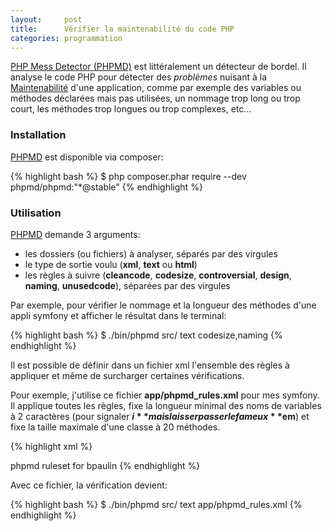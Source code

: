```yaml
---
layout:     post
title:      Vérifier la maintenabilité du code PHP
categories: programmation
---
```


[PHP Mess Detector (PHPMD)][PHPMD] est littéralement un détecteur de bordel. Il analyse le code PHP pour détecter des _problèmes_ nuisant à la [Maintenabilité] d'une application, comme par exemple des variables ou méthodes déclarées mais pas utilisées, un nommage trop long ou trop court, les méthodes trop longues ou trop complexes, etc...

### Installation

[PHPMD] est disponible via composer:

{% highlight bash %}
$ php composer.phar require --dev \
                    phpmd/phpmd:"*@stable"
{% endhighlight %}

### Utilisation

[PHPMD] demande 3 arguments:
* les dossiers (ou fichiers) à analyser, séparés par des virgules
* le type de sortie voulu (**xml**, **text** ou **html**)
* les règles à suivre (**cleancode**, **codesize**, **controversial**, **design**, **naming**, **unusedcode**), séparées par des virgules

Par exemple, pour vérifier le nommage et la longueur des méthodes d'une appli symfony et afficher le résultat dans le terminal:

{% highlight bash %}
$ ./bin/phpmd src/ text codesize,naming
{% endhighlight %}

Il est possible de définir dans un fichier xml l'ensemble des règles à appliquer et même de surcharger certaines vérifications.

Pour exemple, j'utilise ce fichier **app/phpmd_rules.xml** pour mes symfony. Il applique toutes les règles, fixe la longueur minimal des noms de variables à 2 caractères (pour signaler **$i** mais laisser passer le fameux **$em**) et fixe la taille maximale d'une classe à 20 méthodes.

{% highlight xml %}
<?xml version="1.0"?>
<ruleset name="Bpaulin phpmd ruleset"
         xmlns="http://pmd.sf.net/ruleset/1.0.0"
         xmlns:xsi="http://www.w3.org/2001/XMLSchema-instance"
         xsi:schemaLocation="http://pmd.sf.net/ruleset/1.0.0 http://pmd.sf.net/ruleset_xml_schema.xsd"
         xsi:noNamespaceSchemaLocation=" http://pmd.sf.net/ruleset_xml_schema.xsd">
    <description> phpmd ruleset for bpaulin</description>
    <rule ref="rulesets/unusedcode.xml" />
    <rule ref="rulesets/naming.xml" >
        <exclude name="ShortVariable" />
    </rule>
    <rule ref="rulesets/naming.xml/ShortVariable">
        <properties>
            <property name="minimum" value="2" />
        </properties>
    </rule>
    <rule ref="rulesets/design.xml" />
    <rule ref="rulesets/controversial.xml" />
    <rule ref="rulesets/codesize.xml" >
        <exclude name="TooManyMethods" />
    </rule>
    <rule ref="rulesets/codesize.xml/TooManyMethods">
        <properties>
            <property name="maxmethods" value="20" />
        </properties>
    </rule>
</ruleset>
{% endhighlight %}

Avec ce fichier, la vérification devient:

{% highlight bash %}
$ ./bin/phpmd src/ text app/phpmd_rules.xml
{% endhighlight %}

[PHPMD]: http://phpmd.org/
[Maintenabilité]: http://fr.wikipedia.org/wiki/Maintenabilit%C3%A9
